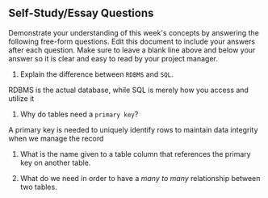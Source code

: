 ## Self-Study/Essay Questions

Demonstrate your understanding of this week's concepts by answering the following free-form questions. Edit this document to include your answers after each question. Make sure to leave a blank line above and below your answer so it is clear and easy to read by your project manager.

1. Explain the difference between `RDBMS` and `SQL`.



RDBMS is the actual database, while SQL is merely how you access and utilize it








1. Why do tables need a `primary key`?





A primary key is needed to uniquely identify rows to maintain data integrity when we manage the record






1. What is the name given to a table column that references the primary key on another table.













1. What do we need in order to have a _many to many_ relationship between two tables.